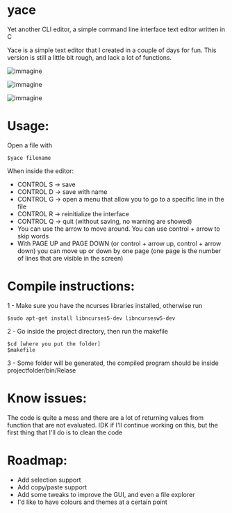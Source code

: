 # yace
Yet another CLI editor, a simple command line interface text editor written in C

Yace is a simple text editor that I created in a couple of days for fun. This version is still a little bit rough, and lack a lot of functions.

![immagine](https://user-images.githubusercontent.com/96582680/212738286-d1b91f13-29de-4f14-9edd-57ea2c88a1cd.png)

![immagine](https://user-images.githubusercontent.com/96582680/212739283-f54707c5-0391-40f2-b719-e774923f06de.png)

![immagine](https://user-images.githubusercontent.com/96582680/212739397-59daa334-0a66-4ab7-917a-bbb84b87ebe4.png)

# Usage:

Open a file with 
```
$yace filename
```

When inside the editor:
- CONTROL S -> save
- CONTROL D -> save with name
- CONTROL G -> open a menu that allow you to go to a specific line in the file
- CONTROL R -> reinitialize the interface
- CONTROL Q -> quit (without saving, no warning are showed)
- You can use the arrow to move around. You can use control + arrow to skip words
- With PAGE UP and PAGE DOWN (or control + arrow up, control + arrow down) you can move up or down by one page (one page is the number of lines that are visible in the screen)

# Compile instructions:

1 - Make sure you have the ncurses libraries installed, otherwise run 
``` 
$sudo apt-get install libncurses5-dev libncursesw5-dev
```
2 - Go inside the project directory, then run the makefile

``` 
$cd [where you put the folder]
$makefile
```
3 - Some folder will be generated, the compiled program should be inside projectfolder/bin/Relase

# Know issues:

The code is quite a mess and there are a lot of returning values from function that are not evaluated. IDK if I'll continue working on this, but the first thing that I'll do is to clean the code

# Roadmap:

- Add selection support
- Add copy/paste support
- Add some tweaks to improve the GUI, and even a file explorer
- I'd like to have colours and themes at a certain point


 
